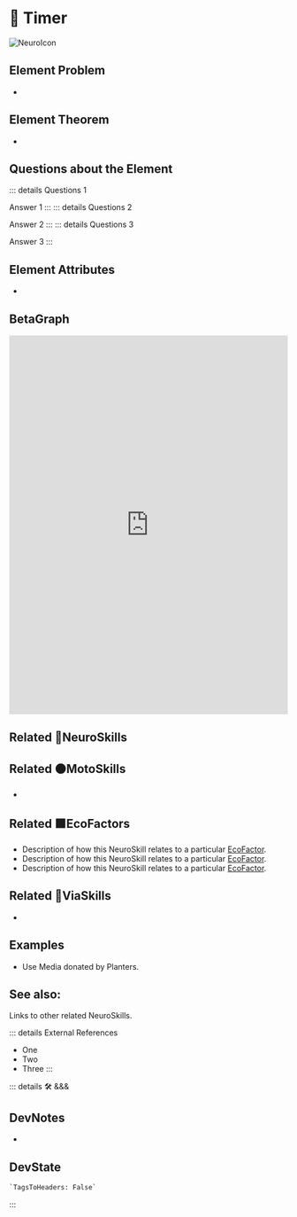 
# 💜 <neuro>Timer </neuro>

![NeuroIcon](/Neuro/Neuro_Icon.png)

## Element Problem

-

## Element Theorem

-

## Questions about the Element

::: details Questions 1

Answer 1
:::
::: details Questions 2

Answer 2
:::
::: details Questions 3

Answer 3
:::

## Element Attributes

-

## BetaGraph

<iframe
    width="100%"
    height="684"
    frameborder="0"
    src="https://observablehq.com/embed/@d3/force-directed-graph/2?cells=chart"
></iframe>

## Related 💜<neuro>NeuroSkills</neuro>

## Related 🟠<moto>MotoSkills</moto>

-

## Related 🟩<eco>EcoFactors</eco>

- Description of how this <neuro>NeuroSkill </neuro>relates to a particular [EcoFactor](/reference/Eco/EcoOverview).
- Description of how this <neuro>NeuroSkill </neuro>relates to a particular [EcoFactor](/reference/Eco/EcoOverview).
- Description of how this <neuro>NeuroSkill </neuro>relates to a particular [EcoFactor](/reference/Eco/EcoOverview).

## Related 🔻<via>ViaSkills</via>

-

## Examples

- Use Media donated by Planters.

## See also:

Links to other related NeuroSkills.

::: details External References

- One
- Two
- Three
:::

::: details 🛠 <dev>&&&</dev>

## DevNotes

-

## DevState

```py
`TagsToHeaders: False`
```

:::
